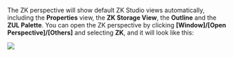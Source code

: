 The ZK perspective will show default ZK Studio views automatically,
including the **Properties** view, the **ZK Storage View**, the
**Outline** and the **ZUL Palette**. You can open the ZK perspective by
clicking **\[Window\]/\[Open Perspective\]/\[Others\]** and selecting
**ZK**, and it will look like this:

![](studio-perspective.png)
